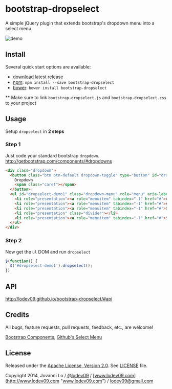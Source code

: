 bootstrap-dropselect
============================
A simple jQuery plugin that extends bootstrap's dropdown menu into a select menu

![demo](demo.jpg "demo")

## Install
Several quick start options are available:

- [download](https://github.com/lodev09/bootstrap-dropselect/archive/v1.0.1.zip) latest release
- [npm](https://www.npmjs.com/package/bootstrap-dropselect): `npm install --save bootstrap-dropselect`
- [bower](https://bower.io): `bower install bootstrap-dropselect`

** Make sure to link `bootstrap-dropselect.js` and `bootstrap-dropselect.css` to your project

## Usage
Setup `dropselect` in **2 steps**

### Step 1
Just code your standard bootstrap `dropdown`. http://getbootstrap.com/components/#dropdowns 
```html
<div class="dropdown">
  <button class="btn btn-default dropdown-toggle" type="button" id="dropdownMenu1" data-toggle="dropdown">
    Dropdown
    <span class="caret"></span>
  </button>
  <ul id="dropselect-demo1" class="dropdown-menu" role="menu" aria-labelledby="dropdownMenu1">
    <li role="presentation"><a role="menuitem" tabindex="-1" href="#">Action</a></li>
    <li role="presentation"><a role="menuitem" tabindex="-1" href="#">Another action</a></li>
    <li role="presentation"><a role="menuitem" tabindex="-1" href="#">Something else here</a></li>
    <li role="presentation" class="divider"></li>
    <li role="presentation"><a role="menuitem" tabindex="-1" href="#">Separated link</a></li>
  </ul>
</div>
```

### Step 2
Now get the `ul` DOM and run `dropselect` 
```javascript
$(function() {
  $('#dropselect-demo1').dropselect();
})
```

## API
http://lodev09.github.io/bootstrap-dropselect/#api

## Credits
All bugs, feature requests, pull requests, feedback, etc., are welcome!

[Bootstrap Components](http://getbootstrap.com/components/), 
[Github's Select Menu](https://github.com/styleguide/css/13.0)

## License
Released under the [Apache License, Version 2.0](http://opensource.org/licenses/Apache-2.0).
See [LICENSE](LICENSE) file.

Copyright 2014, Jovanni Lo / [@lodev09](http://twitter.com/lodev09) / [www.lodev09.com](http://www.lodev09.com "www.lodev09.com") / [lodev09@gmail.com](mailto:lodev09@gmail.com)
